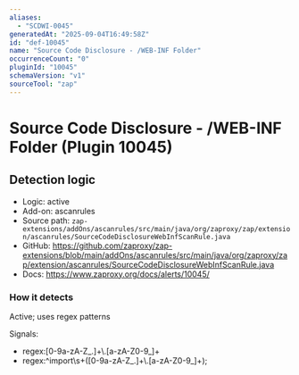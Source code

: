 ```yaml
---
aliases:
  - "SCDWI-0045"
generatedAt: "2025-09-04T16:49:58Z"
id: "def-10045"
name: "Source Code Disclosure - /WEB-INF Folder"
occurrenceCount: "0"
pluginId: "10045"
schemaVersion: "v1"
sourceTool: "zap"
---
```


# Source Code Disclosure - /WEB-INF Folder (Plugin 10045)

## Detection logic

- Logic: active
- Add-on: ascanrules
- Source path: `zap-extensions/addOns/ascanrules/src/main/java/org/zaproxy/zap/extension/ascanrules/SourceCodeDisclosureWebInfScanRule.java`
- GitHub: https://github.com/zaproxy/zap-extensions/blob/main/addOns/ascanrules/src/main/java/org/zaproxy/zap/extension/ascanrules/SourceCodeDisclosureWebInfScanRule.java
- Docs: https://www.zaproxy.org/docs/alerts/10045/

### How it detects

Active; uses regex patterns

Signals:
- regex:[0-9a-zA-Z_.]+\\.[a-zA-Z0-9_]+
- regex:^import\\s+([0-9a-zA-Z_.]+\\.[a-zA-Z0-9_]+);

